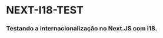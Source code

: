 # NEXT-I18-TEST

### Testando a internacionalização no Next.JS com i18.

<!-- [Resultado do teste](https://guilhermeasn.github.io/react-i18-test/) -->